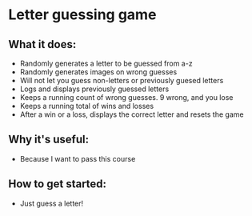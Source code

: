# Letter guessing game
## What it does:
* Randomly generates a letter to be guessed from a-z
* Randomly generates images on wrong guesses
* Will not let you guess non-letters or previously guesed letters
* Logs and displays previously guessed letters
* Keeps a running count of wrong guesses. 9 wrong, and you lose
* Keeps a running total of wins and losses
* After a win or a loss, displays the correct letter and resets the game
## Why it's useful:
* Because I want to pass this course
## How to get started:
* Just guess a letter!
